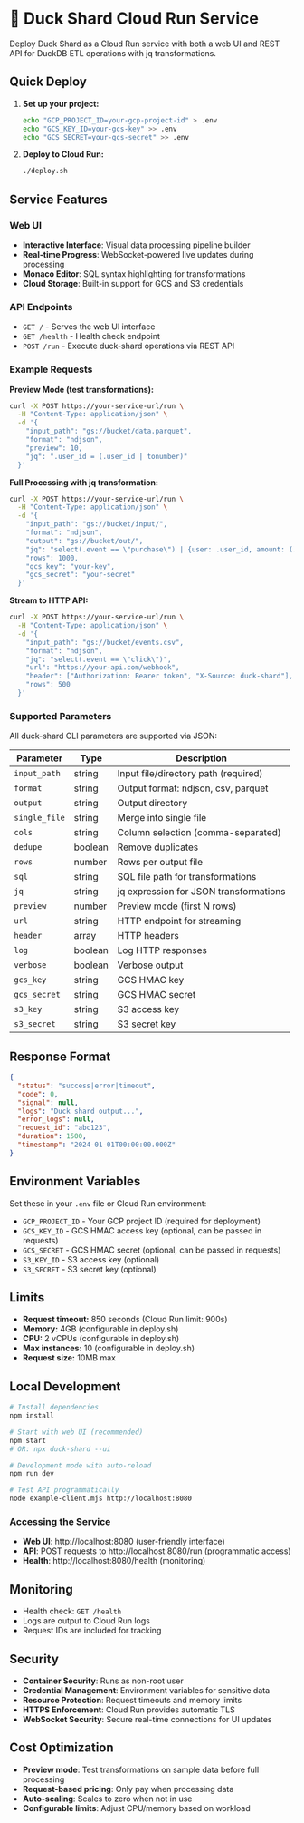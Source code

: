 # 🦆 Duck Shard Cloud Run Service

Deploy Duck Shard as a Cloud Run service with both a web UI and REST API for DuckDB ETL operations with jq transformations.

## Quick Deploy

1. **Set up your project:**
   ```bash
   echo "GCP_PROJECT_ID=your-gcp-project-id" > .env
   echo "GCS_KEY_ID=your-gcs-key" >> .env
   echo "GCS_SECRET=your-gcs-secret" >> .env
   ```

2. **Deploy to Cloud Run:**
   ```bash
   ./deploy.sh
   ```

## Service Features

### Web UI
- **Interactive Interface**: Visual data processing pipeline builder
- **Real-time Progress**: WebSocket-powered live updates during processing
- **Monaco Editor**: SQL syntax highlighting for transformations
- **Cloud Storage**: Built-in support for GCS and S3 credentials

### API Endpoints
- `GET /` - Serves the web UI interface
- `GET /health` - Health check endpoint
- `POST /run` - Execute duck-shard operations via REST API

### Example Requests

**Preview Mode (test transformations):**
```bash
curl -X POST https://your-service-url/run \
  -H "Content-Type: application/json" \
  -d '{
    "input_path": "gs://bucket/data.parquet",
    "format": "ndjson",
    "preview": 10,
    "jq": ".user_id = (.user_id | tonumber)"
  }'
```

**Full Processing with jq transformation:**
```bash
curl -X POST https://your-service-url/run \
  -H "Content-Type: application/json" \
  -d '{
    "input_path": "gs://bucket/input/",
    "format": "ndjson",
    "output": "gs://bucket/out/",
    "jq": "select(.event == \"purchase\") | {user: .user_id, amount: (.revenue | tonumber)}",
    "rows": 1000,
    "gcs_key": "your-key",
    "gcs_secret": "your-secret"
  }'
```

**Stream to HTTP API:**
```bash
curl -X POST https://your-service-url/run \
  -H "Content-Type: application/json" \
  -d '{
    "input_path": "gs://bucket/events.csv",
    "format": "ndjson",
    "jq": "select(.event == \"click\")",
    "url": "https://your-api.com/webhook",
    "header": ["Authorization: Bearer token", "X-Source: duck-shard"],
    "rows": 500
  }'
```

### Supported Parameters

All duck-shard CLI parameters are supported via JSON:

| Parameter | Type | Description |
|-----------|------|-------------|
| `input_path` | string | Input file/directory path (required) |
| `format` | string | Output format: ndjson, csv, parquet |
| `output` | string | Output directory |
| `single_file` | string | Merge into single file |
| `cols` | string | Column selection (comma-separated) |
| `dedupe` | boolean | Remove duplicates |
| `rows` | number | Rows per output file |
| `sql` | string | SQL file path for transformations |
| `jq` | string | jq expression for JSON transformations |
| `preview` | number | Preview mode (first N rows) |
| `url` | string | HTTP endpoint for streaming |
| `header` | array | HTTP headers |
| `log` | boolean | Log HTTP responses |
| `verbose` | boolean | Verbose output |
| `gcs_key` | string | GCS HMAC key |
| `gcs_secret` | string | GCS HMAC secret |
| `s3_key` | string | S3 access key |
| `s3_secret` | string | S3 secret key |

## Response Format

```json
{
  "status": "success|error|timeout",
  "code": 0,
  "signal": null,
  "logs": "Duck shard output...",
  "error_logs": null,
  "request_id": "abc123",
  "duration": 1500,
  "timestamp": "2024-01-01T00:00:00.000Z"
}
```

## Environment Variables

Set these in your `.env` file or Cloud Run environment:

- `GCP_PROJECT_ID` - Your GCP project ID (required for deployment)
- `GCS_KEY_ID` - GCS HMAC access key (optional, can be passed in requests)
- `GCS_SECRET` - GCS HMAC secret (optional, can be passed in requests)
- `S3_KEY_ID` - S3 access key (optional)
- `S3_SECRET` - S3 secret key (optional)

## Limits

- **Request timeout:** 850 seconds (Cloud Run limit: 900s)
- **Memory:** 4GB (configurable in deploy.sh)
- **CPU:** 2 vCPUs (configurable in deploy.sh)
- **Max instances:** 10 (configurable in deploy.sh)
- **Request size:** 10MB max

## Local Development

```bash
# Install dependencies
npm install

# Start with web UI (recommended)
npm start
# OR: npx duck-shard --ui

# Development mode with auto-reload
npm run dev

# Test API programmatically
node example-client.mjs http://localhost:8080
```

### Accessing the Service
- **Web UI**: http://localhost:8080 (user-friendly interface)
- **API**: POST requests to http://localhost:8080/run (programmatic access)
- **Health**: http://localhost:8080/health (monitoring)

## Monitoring

- Health check: `GET /health`
- Logs are output to Cloud Run logs
- Request IDs are included for tracking

## Security

- **Container Security**: Runs as non-root user
- **Credential Management**: Environment variables for sensitive data
- **Resource Protection**: Request timeouts and memory limits
- **HTTPS Enforcement**: Cloud Run provides automatic TLS
- **WebSocket Security**: Secure real-time connections for UI updates

## Cost Optimization

- **Preview mode**: Test transformations on sample data before full processing
- **Request-based pricing**: Only pay when processing data
- **Auto-scaling**: Scales to zero when not in use
- **Configurable limits**: Adjust CPU/memory based on workload